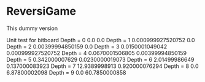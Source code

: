 # ReversiGame
This dummy version

Unit test for bitboard
Depth =  0 	0.0 	0.0
Depth =  1 	0.000999927520752 	0.0
Depth =  2 	0.00399994850159 	0.0
Depth =  3 	0.0150001049042 	0.000999927520752
Depth =  4 	0.0670001506805 	0.00399994850159
Depth =  5 	0.342000007629 	0.0230000019073
Depth =  6 	2.01499986649 	0.137000083923
Depth =  7 	12.9389998913 	0.920000076294
Depth =  8 	0.0 	6.87800002098
Depth =  9 	0.0 	60.7850000858